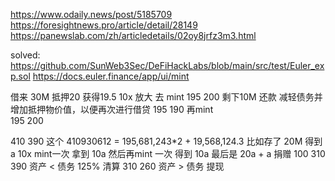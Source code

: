 
https://www.odaily.news/post/5185709
https://foresightnews.pro/article/detail/28149
https://panewslab.com/zh/articledetails/02oy8jrfz3m3.html

solved:
https://github.com/SunWeb3Sec/DeFiHackLabs/blob/main/src/test/Euler_exp.sol
https://docs.euler.finance/app/ui/mint

借来 30M 
抵押20 获得19.5
10x 放大  去 mint 
195  200
剩下10M 还款   减轻债务并增加抵押物价值，以便再次进行借贷   195  190
再mint  
195  200  

410  390             这个 410930612 =  195,681,243*2 + 19,568,124.3    比如存了 20M  得到a   10x mint一次 拿到 10a  然后再mint 一次  得到 10a   最后是 20a + a 
捐赠 100
310  390    资产 < 债务   125% 
清算
310  260    资产 > 债务
提现 
